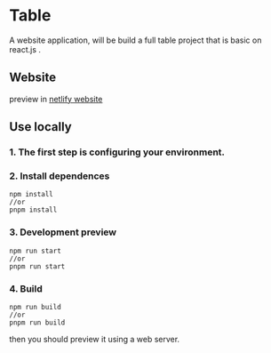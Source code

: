 # Table

A website application, will be build a full table project that is basic on react.js .

## Website
preview in [netlify website](https://circkoooooo-table.netlify.app/)

## Use locally
### 1. The first step is configuring your environment.
### 2. Install dependences
```
npm install
//or
pnpm install
```
### 3. Development preview
```
npm run start
//or
pnpm run start
```

### 4. Build
```
npm run build
//or
pnpm run build
```

then you should preview it using a web server.